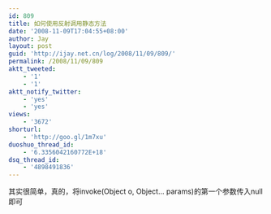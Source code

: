 ```yaml
---
id: 809
title: 如何使用反射调用静态方法
date: '2008-11-09T17:04:55+08:00'
author: Jay
layout: post
guid: 'http://ijay.net.cn/log/2008/11/09/809/'
permalink: /2008/11/09/809
aktt_tweeted:
    - '1'
    - '1'
aktt_notify_twitter:
    - 'yes'
    - 'yes'
views:
    - '3672'
shorturl:
    - 'http://goo.gl/1m7xu'
duoshuo_thread_id:
    - '6.3356042160772E+18'
dsq_thread_id:
    - '4898491836'
---
```


其实很简单，真的，将invoke(Object o, Object... params)的第一个参数传入null即可<br />